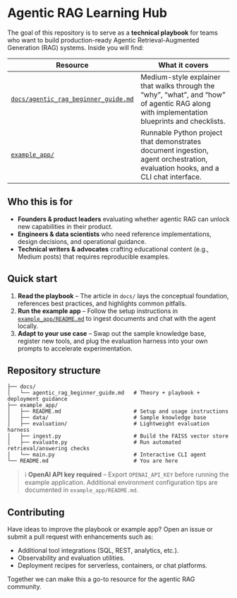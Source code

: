 # Agentic RAG Learning Hub

The goal of this repository is to serve as a **technical playbook** for teams who want to build production-ready Agentic Retrieval-Augmented Generation (RAG) systems. Inside you will find:

| Resource | What it covers |
| --- | --- |
| [`docs/agentic_rag_beginner_guide.md`](docs/agentic_rag_beginner_guide.md) | Medium-style explainer that walks through the “why”, “what”, and “how” of agentic RAG along with implementation blueprints and checklists. |
| [`example_app/`](example_app/) | Runnable Python project that demonstrates document ingestion, agent orchestration, evaluation hooks, and a CLI chat interface. |

## Who this is for

* **Founders & product leaders** evaluating whether agentic RAG can unlock new capabilities in their product.
* **Engineers & data scientists** who need reference implementations, design decisions, and operational guidance.
* **Technical writers & advocates** crafting educational content (e.g., Medium posts) that requires reproducible examples.

## Quick start

1. **Read the playbook** – The article in `docs/` lays the conceptual foundation, references best practices, and highlights common pitfalls.
2. **Run the example app** – Follow the setup instructions in [`example_app/README.md`](example_app/README.md) to ingest documents and chat with the agent locally.
3. **Adapt to your use case** – Swap out the sample knowledge base, register new tools, and plug the evaluation harness into your own prompts to accelerate experimentation.

## Repository structure

```
├── docs/
│   └── agentic_rag_beginner_guide.md   # Theory + playbook + deployment guidance
├── example_app/
│   ├── README.md                       # Setup and usage instructions
│   ├── data/                           # Sample knowledge base
│   ├── evaluation/                     # Lightweight evaluation harness
│   ├── ingest.py                       # Build the FAISS vector store
│   ├── evaluate.py                     # Run automated retrieval/answering checks
│   └── main.py                         # Interactive CLI agent
└── README.md                           # You are here
```

> ℹ️ **OpenAI API key required** – Export `OPENAI_API_KEY` before running the example application. Additional environment configuration tips are documented in `example_app/README.md`.

## Contributing

Have ideas to improve the playbook or example app? Open an issue or submit a pull request with enhancements such as:

- Additional tool integrations (SQL, REST, analytics, etc.).
- Observability and evaluation utilities.
- Deployment recipes for serverless, containers, or chat platforms.

Together we can make this a go-to resource for the agentic RAG community.
